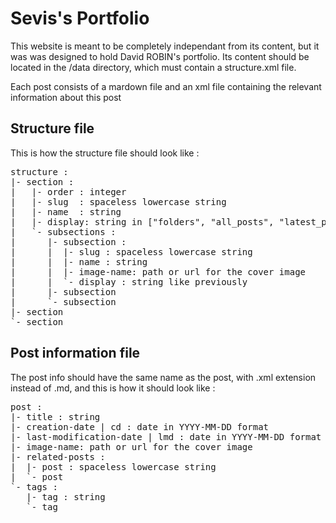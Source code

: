 # Sevis's Portfolio

This website is meant to be completely independant from its content, but it was
was designed to hold David ROBIN's portfolio. Its content should be located in
the /data directory, which must contain a structure.xml file.

Each post consists of a mardown file and an xml file containing the relevant
information about this post

## Structure file
This is how the structure file should look like :

<pre>
structure :
|- section :
|   |- order : integer
|   |- slug  : spaceless lowercase string
|   |- name  : string
|   |- display: string in ["folders", "all_posts", "latest_posts"]
|   `- subsections :
|      |- subsection :
|      |  |- slug : spaceless lowercase string
|      |  |- name : string
|      |  |- image-name: path or url for the cover image
|      |  `- display : string like previously
|      |- subsection
|      `- subsection
|- section
`- section
</pre>

## Post information file
The post info should have the same name as the post, with .xml extension instead
of .md, and this is how it should look like :

<pre>
post :
|- title : string
|- creation-date | cd : date in YYYY-MM-DD format
|- last-modification-date | lmd : date in YYYY-MM-DD format
|- image-name: path or url for the cover image
|- related-posts :
|  |- post : spaceless lowercase string
|  `- post
`- tags :
   |- tag : string
   `- tag
</pre>
